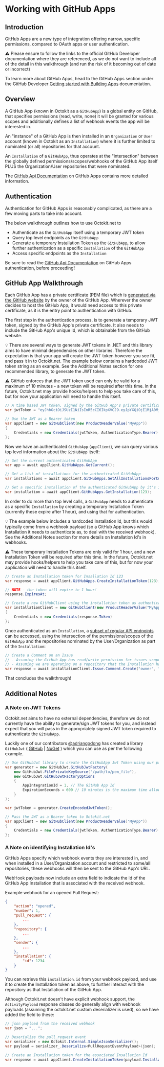 # Working with GitHub Apps

## Introduction

GitHub Apps are a new type of integration offering narrow, specific permissions, compared to OAuth apps or user authentication.

⚠️ Please ensure to follow the links to the official GitHub Developer documentation where they are referenced, as we do not want to include all of the detail in this walkthrough (and run the risk of it becoming out of date or incorrect)

To learn more about GitHub Apps, head to the GitHub Apps section under the GitHub Developer [Getting started with Building Apps](https://developer.github.com/apps/getting-started-with-building-apps/#using-github-apps) documentation.

## Overview

A GitHub App (known in Octokit as a `GitHubApp`) is a global entity on GitHub, that specifies permissions (read, write, none) it will be granted for various scopes and additionally defines a list of webhook events the app will be interested in.

An "instance" of a GitHub App is then installed in an `Organization` or `User` account (known in Octokit as an `Installation`) where it is further limited to nominated (or all) repositories for that account.

An `Installation` of a `GitHubApp`, thus operates at the "intersection" between the globally defined permissions/scopes/webhooks of the GitHub App itself PLUS the Organization/User repositories that were nominated.

The [GitHub Api Documentation](https://developer.github.com/v3/apps/) on GitHub Apps contains more detailed information.

## Authentication

Authentication for GitHub Apps is reasonably complicated, as there are a few moving parts to take into account.

The below walkthrough outlines how to use Octokit.net to

- Authenticate as the `GitHubApp` itself using a temporary JWT token
- Query top level endpoints as the `GitHubApp`
- Generate a temporary Installation Token as the `GitHubApp`, to allow further authentication as a specific `Installation` of the `GitHubApp`
- Access specific endpoints as the `Installation`

Be sure to read the [GitHub Api Documentation](https://developer.github.com/apps/building-github-apps/authenticating-with-github-apps) on GitHub Apps authentication, before proceeding!

## GitHub App Walkthrough

Each GitHub App has a private certificate (PEM file) which is [generated via the GitHub website](https://developer.github.com/apps/building-github-apps/authenticating-with-github-apps/#generating-a-private-key) by the owner of the GitHub App. Wherever the owner decides to host the GitHub App, it would need access to this private certificate, as it is the entry point to authentication with GitHub.

The first step in the authentication process, is to generate a temporary JWT token, signed by the GitHub App's private certificate. It also needs to include the GitHub App's unique Id, which is obtainable from the GitHub website.

💡 There are several ways to generate JWT tokens in .NET and this library aims to have minimal dependencies on other libraries. Therefore the expectation is that your app will create the JWT token however you see fit, and pass it in to Octokit.net. The example below contains a hardcoded JWT token string as an example. See the Additional Notes section for one recommended library, to generate the JWT token.

⚠️ GitHub enforces that the JWT token used can only be valid for a maximum of 10 minutes - a new token will be required after this time. In the future, Octokit.net may provide hooks/helpers to help you take care of this, but for now your application will need to handle this itself.

```csharp
// A time based JWT token, signed by the GitHub App's private certificate
var jwtToken = "eyJhbGciOiJSUzI1NiIsInR5cCI6IkpXVCJ9.eyJpYXQiOjE1MjA0Mjc3MTQsImV4cCI6MTUyMDQyODMxNCwiaXNzIjo5NzM1fQ.K-d3FKWKddMygFqvPZYWQusqhbF1LYfcIM0VbBq4uJsS9VkjhyXALlHmTJWjdblzx-U55lkZc_KWdJd6GlDxvoRb5w_9nrLcIFRbYVgi9XTYpCc3o5j7Qh3FvKxA1bzEs8XGrxjjE7-WJn_xi85ugFKTy9tlIRPa-PHeIOvNp4fz4ru8SFPoD4epiraeEyLfpU_ke-HYF7Ws7ar19zQkfJKRHSIFm1LxJ5MGKWT8pQBBUSGxGPgEG_tYI83aYw6cVx-DLV290bpr23LRUC684Wv_XabUDzXjPUYynAc01APZF6aN8B0LHdPbG8I6Yd74sQfmN-aHz5moz8ZNWLNm8Q";

// Use the JWT as a Bearer token
var appClient = new GitHubClient(new ProductHeaderValue("MyApp"))
{
    Credentials = new Credentials(jwtToken, AuthenticationType.Bearer)
};
```

Now we have an authenticated `GitHubApp` (`appClient`), we can query various top level information about the `GitHubApp` itself:

```csharp
// Get the current authenticated GitHubApp
var app = await appClient.GitHubApps.GetCurrent();

// Get a list of installations for the authenticated GitHubApp
var installations = await appClient.GitHubApps.GetAllInstallationsForCurrent();

// Get a specific installation of the authenticated GitHubApp by it's installation Id
var installation = await appClient.GitHubApps.GetInstallation(123);

```

In order to do more than top level calls, a `GitHubApp` needs to authenticate as a specific `Installation` by creating a temporary Installation Token (currently these expire after 1 hour), and using that for authentication.

💡 The example below includes a hardcoded Installation Id, but this would typically come from a webhook payload (so a GitHub App knows which Installation it needs to authenticate as, to deal with the received webhook). See the Additional Notes section for more details on Installation Id's in webhooks.

⚠️ These temporary Installation Tokens are only valid for 1 hour, and a new Installation Token will be required after this time. In the future, Octokit.net may provide hooks/helpers to help you take care of this, but for now your application will need to handle this itself.

```csharp
// Create an Installation token for Insallation Id 123
var response = await appClient.GitHubApps.CreateInstallationToken(123);

// NOTE - the token will expire in 1 hour!
response.ExpiresAt;

// Create a new GitHubClient using the installation token as authentication
var installationClient = new GitHubClient(new ProductHeaderValue("MyApp-Installation123"))
{
    Credentials = new Credentials(response.Token)
};
```

Once authenticated as an `Installation`, a [subset of regular API endpoints](https://developer.github.com/v3/apps/available-endpoints/) can be accessed, using the intersection of the permissions/scopes of the `GitHubApp` and the repositories nominated by the User/Organization as part of the `Installation`:

```csharp
// Create a Comment on an Issue
// - Assuming the GitHub App has read/write permission for issues scope
// - Assuming we are operating on a repository that the Installation has access to
var response = await installationClient.Issue.Comment.Create("owner", "repo", 1, "Hello from my GitHubApp Installation!");
```

That concludes the walkthrough!

## Additional Notes

### A Note on JWT Tokens

Octokit.net aims to have no external dependencies, therefore we do not currently have the ability to generate/sign JWT tokens for you, and instead expect that you will pass in the appropriately signed JWT token required to authenticate the `GitHubApp`.

Luckily one of our contributors [@adriangodong](https://github.com/adriangodong) has created a library `GitHubJwt` ( [GitHub](https://github.com/adriangodong/githubjwt) | [NuGet](https://www.nuget.org/packages/githubjwt) ) which you can use as per the following example.

```csharp
// Use GitHubJwt library to create the GitHubApp Jwt Token using our private certificate PEM file
var generator = new GitHubJwt.GitHubJwtFactory(
    new GitHubJwt.FilePrivateKeySource("/path/to/pem_file"),
    new GitHubJwt.GitHubJwtFactoryOptions
    {
        AppIntegrationId = 1, // The GitHub App Id
        ExpirationSeconds = 600 // 10 minutes is the maximum time allowed
    }
);

var jwtToken = generator.CreateEncodedJwtToken();

// Pass the JWT as a Bearer token to Octokit.net
var appClient = new GitHubClient(new ProductHeaderValue("MyApp"))
{
    Credentials = new Credentials(jwtToken, AuthenticationType.Bearer)
};
```

### A Note on identifying Installation Id's

GitHub Apps specify which webhook events they are interested in, and when installed in a User/Organization account and restricted to some/all repositories, these webhooks will then be sent to the GitHub App's URL.

WebHook payloads now include an extra field to indicate the Id of the GitHub App Installation that is associated with the received webhook.

Example webhook for an opened Pull Request:

```json
{
    "action": "opened",
    "number": 1,
    "pull_request": {
        ...
    },
    "repository": {
        ...
    },
    "sender": {
        ...
    },
    "installation": {
        "id": 1234
    }
}
```

You can retrieve this `installation.id` from your webhook payload, and use it to create the Installation token as above, to further interact with the repository as that Installation of the GitHub App.

Although Octokit.net doesn't have explicit webhook support, the `ActivityPayload` response classes do generally align with webhook payloads (assuming the octokit.net custom deserializer is used), so we have added the field to these:

```csharp
// json payload from the received webhook
var json = "...";

// Deserialize the pull_request event
var serializer = new Octokit.Internal.SimpleJsonSerializer();
var payload = serializer_.Deserialize<PullRequestEventPayload>(json);

// Create an Installation token for the associated Insallation Id
var response = await appClient.CreateInstallationToken(payload.Installation.Id);
```
